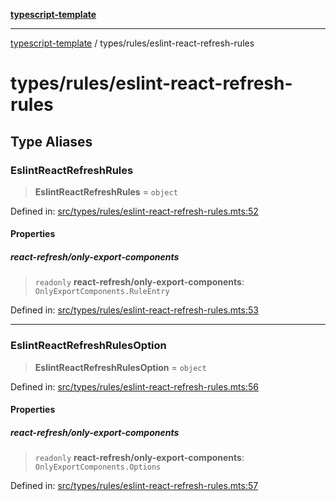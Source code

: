 [**typescript-template**](../../README.md)

---

[typescript-template](../../README.md) / types/rules/eslint-react-refresh-rules

# types/rules/eslint-react-refresh-rules

## Type Aliases

### EslintReactRefreshRules

> **EslintReactRefreshRules** = `object`

Defined in: [src/types/rules/eslint-react-refresh-rules.mts:52](https://github.com/noshiro-pf/eslint-config-typed/blob/main/src/types/rules/eslint-react-refresh-rules.mts#L52)

#### Properties

##### react-refresh/only-export-components

> `readonly` **react-refresh/only-export-components**: `OnlyExportComponents.RuleEntry`

Defined in: [src/types/rules/eslint-react-refresh-rules.mts:53](https://github.com/noshiro-pf/eslint-config-typed/blob/main/src/types/rules/eslint-react-refresh-rules.mts#L53)

---

### EslintReactRefreshRulesOption

> **EslintReactRefreshRulesOption** = `object`

Defined in: [src/types/rules/eslint-react-refresh-rules.mts:56](https://github.com/noshiro-pf/eslint-config-typed/blob/main/src/types/rules/eslint-react-refresh-rules.mts#L56)

#### Properties

##### react-refresh/only-export-components

> `readonly` **react-refresh/only-export-components**: `OnlyExportComponents.Options`

Defined in: [src/types/rules/eslint-react-refresh-rules.mts:57](https://github.com/noshiro-pf/eslint-config-typed/blob/main/src/types/rules/eslint-react-refresh-rules.mts#L57)
